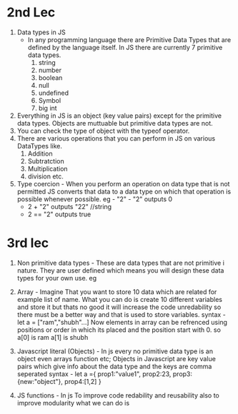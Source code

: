 # 2nd Lec
1) Data types in JS
   - In any programming language there are Primitive Data Types that are defined by the language itself. In JS there are currently 7 primitive data types.
      1) string
      2) number
      3) boolean
      4) null
      5) undefined
      6) Symbol
      7) big int
2) Everything in JS is an object (key value pairs) except for the primitive data types. Objects are muttuable but primitive data types are not. 
3) You can check the type of object with the typeof operator.
4) There are various operations that you can perform in JS on various DataTypes like.
   1) Addition
   2) Subtratction
   3) Multiplication
   4) division etc.
5) Type coercion - When you perform an operation on data type that is not permitted JS converts that data to a data type on which that operation is possible whenever possible.
eg - "2" - "2" outputs 0
   - 2 + "2" outputs "22" //string
   - 2 == "2" outputs true

# 3rd lec
1) Non primitive data types - These are data types that are not primitive i nature. They are user defined which means you will design these data types for your own use.
eg 
1) Array - Imagine That you want to store 10 data which are related for example list of name. What you can do is create 10 different variables and store it but thats no good it will increase the code unredability so there must be a better way and that is used to store variables.
syntax - let a = ["ram","shubh"...] 
Now elements in array can be refrenced using positions or order in which its placed and the position start with 0.
so a[0] is ram
a[1] is shubh

2) Javascript literal (Objects) - In js every no primitive data type is an object even arrays function etc;
Objects in Javascript are key value pairs which give info about the data type and the keys are comma seperated
syntax - let a ={
   prop1:"value1",
   prop2:23,
   prop3:{new:"object"},
   prop4:[1,2]
}
 
3) JS functions - In js To improve code redability and reusability also to improve modularity what we can do is 